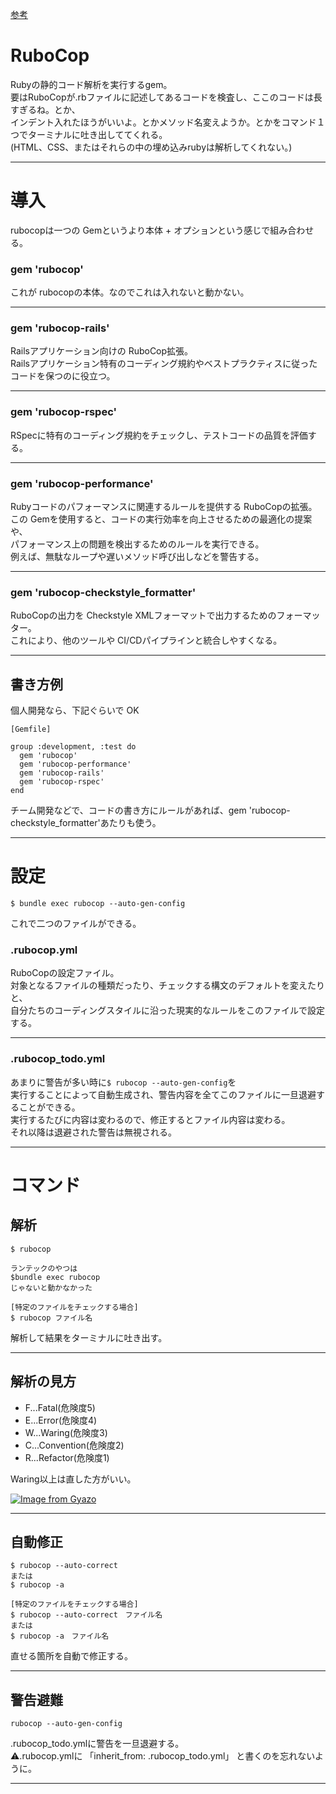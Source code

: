 [参考](https://qiita.com/tomohiii/items/1a17018b5a48b8284a8b)


# RuboCop
Rubyの静的コード解析を実行するgem。    
要はRuboCopが.rbファイルに記述してあるコードを検査し、ここのコードは長すぎるね。とか、    
インデント入れたほうがいいよ。とかメソッド名変えようか。とかをコマンド１つでターミナルに吐き出しててくれる。    
(HTML、CSS、またはそれらの中の埋め込みrubyは解析してくれない。)
***

# 導入
rubocopは一つの Gemというより本体 + オプションという感じで組み合わせる。

### gem 'rubocop'
これが rubocopの本体。なのでこれは入れないと動かない。
***

### gem 'rubocop-rails'
Railsアプリケーション向けの RuboCop拡張。  
Railsアプリケーション特有のコーディング規約やベストプラクティスに従ったコードを保つのに役立つ。
***

### gem 'rubocop-rspec'
RSpecに特有のコーディング規約をチェックし、テストコードの品質を評価する。
***

### gem 'rubocop-performance'
Rubyコードのパフォーマンスに関連するルールを提供する RuboCopの拡張。  
この Gemを使用すると、コードの実行効率を向上させるための最適化の提案や、  
パフォーマンス上の問題を検出するためのルールを実行できる。  
例えば、無駄なループや遅いメソッド呼び出しなどを警告する。
***

### gem 'rubocop-checkstyle_formatter'
RuboCopの出力を Checkstyle XMLフォーマットで出力するためのフォーマッター。  
これにより、他のツールや CI/CDパイプラインと統合しやすくなる。
***

##  書き方例
個人開発なら、下記ぐらいで OK
~~~
[Gemfile]

group :development, :test do
  gem 'rubocop'
  gem 'rubocop-performance'
  gem 'rubocop-rails'
  gem 'rubocop-rspec'
end
~~~
チーム開発などで、コードの書き方にルールがあれば、gem 'rubocop-checkstyle_formatter'あたりも使う。
***

# 設定
~~~
$ bundle exec rubocop --auto-gen-config
~~~
これで二つのファイルができる。

### .rubocop.yml
RuboCopの設定ファイル。  
対象となるファイルの種類だったり、チェックする構文のデフォルトを変えたりと、        
自分たちのコーディングスタイルに沿った現実的なルールをこのファイルで設定する。
***

### .rubocop_todo.yml
あまりに警告が多い時に`$ rubocop --auto-gen-config`を    
実行することによって自動生成され、警告内容を全てこのファイルに一旦退避することができる。  
実行するたびに内容は変わるので、修正するとファイル内容は変わる。  
それ以降は退避された警告は無視される。    
***

# コマンド
## 解析
~~~
$ rubocop

ランテックのやつは
$bundle exec rubocop
じゃないと動かなかった

[特定のファイルをチェックする場合]
$ rubocop ファイル名
~~~
解析して結果をターミナルに吐き出す。
***

## 解析の見方
- F...Fatal(危険度5)
- E...Error(危険度4)
- W...Waring(危険度3)
- C...Convention(危険度2)
- R...Refactor(危険度1)

Waring以上は直した方がいい。

[![Image from Gyazo](https://i.gyazo.com/e99ae329e0feadb57d3e27bc860f043a.png)](https://gyazo.com/e99ae329e0feadb57d3e27bc860f043a)
***

## 自動修正
~~~
$ rubocop --auto-correct
または
$ rubocop -a

[特定のファイルをチェックする場合]
$ rubocop --auto-correct　ファイル名
または
$ rubocop -a　ファイル名
~~~
直せる箇所を自動で修正する。
***

## 警告避難
~~~
rubocop --auto-gen-config
~~~
.rubocop_todo.ymlに警告を一旦退避する。    
⚠️.rubocop.ymlに 「inherit_from: .rubocop_todo.yml」 と書くのを忘れないように。
***
